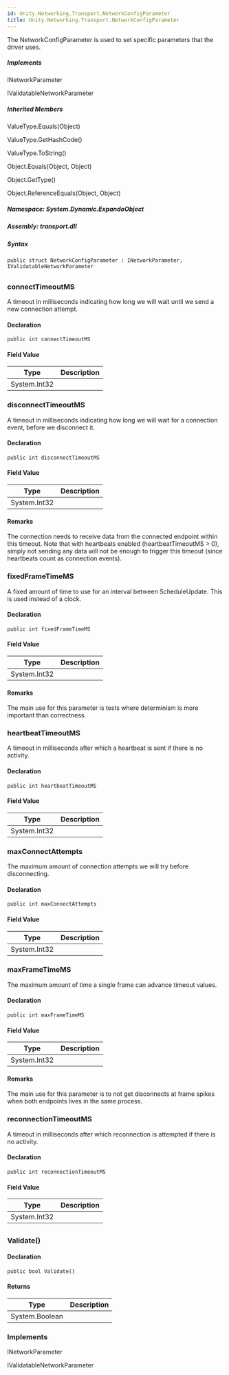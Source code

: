 ```yaml
---  
id: Unity.Networking.Transport.NetworkConfigParameter  
title: Unity.Networking.Transport.NetworkConfigParameter  
---
```


<div class="markdown level0 summary">

The NetworkConfigParameter is used to set specific parameters that the
driver uses.

</div>

<div class="markdown level0 conceptual">

</div>

<div classs="implements">

##### Implements

<div>

INetworkParameter

</div>

<div>

IValidatableNetworkParameter

</div>

</div>

<div class="inheritedMembers">

##### Inherited Members

<div>

ValueType.Equals(Object)

</div>

<div>

ValueType.GetHashCode()

</div>

<div>

ValueType.ToString()

</div>

<div>

Object.Equals(Object, Object)

</div>

<div>

Object.GetType()

</div>

<div>

Object.ReferenceEquals(Object, Object)

</div>

</div>

##### **Namespace**: System.Dynamic.ExpandoObject

##### **Assembly**: transport.dll

##### Syntax

``` lang-csharp
public struct NetworkConfigParameter : INetworkParameter, IValidatableNetworkParameter
```

## 

### connectTimeoutMS

<div class="markdown level1 summary">

A timeout in milliseconds indicating how long we will wait until we send
a new connection attempt.

</div>

<div class="markdown level1 conceptual">

</div>

#### Declaration

``` lang-csharp
public int connectTimeoutMS
```

#### Field Value

| Type         | Description |
|--------------|-------------|
| System.Int32 |             |

### disconnectTimeoutMS

<div class="markdown level1 summary">

A timeout in milliseconds indicating how long we will wait for a
connection event, before we disconnect it.

</div>

<div class="markdown level1 conceptual">

</div>

#### Declaration

``` lang-csharp
public int disconnectTimeoutMS
```

#### Field Value

| Type         | Description |
|--------------|-------------|
| System.Int32 |             |

#### Remarks

<div class="markdown level1 remarks">

The connection needs to receive data from the connected endpoint within
this timeout. Note that with heartbeats enabled (heartbeatTimeoutMS \>
0), simply not sending any data will not be enough to trigger this
timeout (since heartbeats count as connection events).

</div>

### fixedFrameTimeMS

<div class="markdown level1 summary">

A fixed amount of time to use for an interval between ScheduleUpdate.
This is used instead of a clock.

</div>

<div class="markdown level1 conceptual">

</div>

#### Declaration

``` lang-csharp
public int fixedFrameTimeMS
```

#### Field Value

| Type         | Description |
|--------------|-------------|
| System.Int32 |             |

#### Remarks

<div class="markdown level1 remarks">

The main use for this parameter is tests where determinism is more
important than correctness.

</div>

### heartbeatTimeoutMS

<div class="markdown level1 summary">

A timeout in milliseconds after which a heartbeat is sent if there is no
activity.

</div>

<div class="markdown level1 conceptual">

</div>

#### Declaration

``` lang-csharp
public int heartbeatTimeoutMS
```

#### Field Value

| Type         | Description |
|--------------|-------------|
| System.Int32 |             |

### maxConnectAttempts

<div class="markdown level1 summary">

The maximum amount of connection attempts we will try before
disconnecting.

</div>

<div class="markdown level1 conceptual">

</div>

#### Declaration

``` lang-csharp
public int maxConnectAttempts
```

#### Field Value

| Type         | Description |
|--------------|-------------|
| System.Int32 |             |

### maxFrameTimeMS

<div class="markdown level1 summary">

The maximum amount of time a single frame can advance timeout values.

</div>

<div class="markdown level1 conceptual">

</div>

#### Declaration

``` lang-csharp
public int maxFrameTimeMS
```

#### Field Value

| Type         | Description |
|--------------|-------------|
| System.Int32 |             |

#### Remarks

<div class="markdown level1 remarks">

The main use for this parameter is to not get disconnects at frame
spikes when both endpoints lives in the same process.

</div>

### reconnectionTimeoutMS

<div class="markdown level1 summary">

A timeout in milliseconds after which reconnection is attempted if there
is no activity.

</div>

<div class="markdown level1 conceptual">

</div>

#### Declaration

``` lang-csharp
public int reconnectionTimeoutMS
```

#### Field Value

| Type         | Description |
|--------------|-------------|
| System.Int32 |             |

## 

### Validate()

<div class="markdown level1 summary">

</div>

<div class="markdown level1 conceptual">

</div>

#### Declaration

``` lang-csharp
public bool Validate()
```

#### Returns

| Type           | Description |
|----------------|-------------|
| System.Boolean |             |

### Implements

<div>

INetworkParameter

</div>

<div>

IValidatableNetworkParameter

</div>
